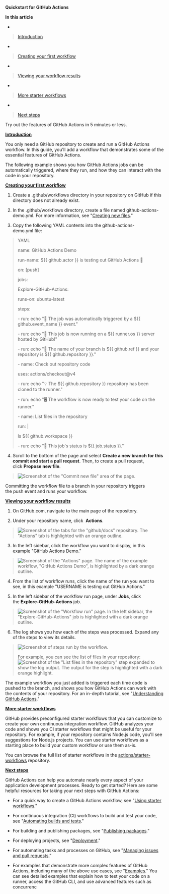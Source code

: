 **Quickstart for GitHub Actions**

**In this article**

  - 
> [Introduction](https://docs.github.com/en/actions/quickstart#introduction)

  - 
> [Creating your first workflow](https://docs.github.com/en/actions/quickstart#creating-your-first-workflow)

  - 
> [Viewing your workflow results](https://docs.github.com/en/actions/quickstart#viewing-your-workflow-results)

  - 
> [More starter workflows](https://docs.github.com/en/actions/quickstart#more-starter-workflows)

  - 
> [Next steps](https://docs.github.com/en/actions/quickstart#next-steps)

Try out the features of GitHub Actions in 5 minutes or less.

[**<span class="underline">Introduction</span>**](https://docs.github.com/en/actions/quickstart#introduction)

You only need a GitHub repository to create and run a GitHub Actions workflow. In this guide, you'll add a workflow that demonstrates some of the essential features of GitHub Actions.

The following example shows you how GitHub Actions jobs can be automatically triggered, where they run, and how they can interact with the code in your repository.

[**<span class="underline">Creating your first workflow</span>**](https://docs.github.com/en/actions/quickstart#creating-your-first-workflow)

1.  Create a .github/workflows directory in your repository on GitHub if this directory does not already exist.

2.  In the .github/workflows directory, create a file named github-actions-demo.yml. For more information, see "[<span class="underline">Creating new files</span>](https://docs.github.com/en/repositories/working-with-files/managing-files/creating-new-files)."

3.  Copy the following YAML contents into the github-actions-demo.yml file:

> YAML
> 
> name: GitHub Actions Demo
> 
> run-name: ${{ github.actor }} is testing out GitHub Actions 🚀
> 
> on: \[push\]
> 
> jobs:
> 
> Explore-GitHub-Actions:
> 
> runs-on: ubuntu-latest
> 
> steps:
> 
> \- run: echo "🎉 The job was automatically triggered by a ${{ github.event\_name }} event."
> 
> \- run: echo "🐧 This job is now running on a ${{ runner.os }} server hosted by GitHub\!"
> 
> \- run: echo "🔎 The name of your branch is ${{ github.ref }} and your repository is ${{ github.repository }}."
> 
> \- name: Check out repository code
> 
> uses: actions/checkout@v4
> 
> \- run: echo "💡 The ${{ github.repository }} repository has been cloned to the runner."
> 
> \- run: echo "🖥️ The workflow is now ready to test your code on the runner."
> 
> \- name: List files in the repository
> 
> run: |
> 
> ls ${{ github.workspace }}
> 
> \- run: echo "🍏 This job's status is ${{ job.status }}."

4.  Scroll to the bottom of the page and select **Create a new branch for this commit and start a pull request**. Then, to create a pull request, click **Propose new file**.

> ![Screenshot of the "Commit new file" area of the page.](./static//media/image1.png)

Committing the workflow file to a branch in your repository triggers the push event and runs your workflow.

[**<span class="underline">Viewing your workflow results</span>**](https://docs.github.com/en/actions/quickstart#viewing-your-workflow-results)

1.  On GitHub.com, navigate to the main page of the repository.

2.  Under your repository name, click  **Actions**.

> ![Screenshot of the tabs for the "github/docs" repository. The "Actions" tab is highlighted with an orange outline.](./static//media/image2.png)

3.  In the left sidebar, click the workflow you want to display, in this example "GitHub Actions Demo."

> ![Screenshot of the "Actions" page. The name of the example workflow, "GitHub Actions Demo", is highlighted by a dark orange outline.](./static//media/image3.png)

4.  From the list of workflow runs, click the name of the run you want to see, in this example "USERNAME is testing out GitHub Actions."

5.  In the left sidebar of the workflow run page, under **Jobs**, click the **Explore-GitHub-Actions** job.

> ![Screenshot of the "Workflow run" page. In the left sidebar, the "Explore-GitHub-Actions" job is highlighted with a dark orange outline.](./static//media/image4.png)

6.  The log shows you how each of the steps was processed. Expand any of the steps to view its details.

> ![Screenshot of steps run by the workflow.](./static//media/image5.png)
> 
> For example, you can see the list of files in your repository:![Screenshot of the "List files in the repository" step expanded to show the log output. The output for the step is highlighted with a dark orange highlight.](./static//media/image6.png)

The example workflow you just added is triggered each time code is pushed to the branch, and shows you how GitHub Actions can work with the contents of your repository. For an in-depth tutorial, see "[<span class="underline">Understanding GitHub Actions</span>](https://docs.github.com/en/actions/learn-github-actions/understanding-github-actions)."

[**<span class="underline">More starter workflows</span>**](https://docs.github.com/en/actions/quickstart#more-starter-workflows)

GitHub provides preconfigured starter workflows that you can customize to create your own continuous integration workflow. GitHub analyzes your code and shows you CI starter workflows that might be useful for your repository. For example, if your repository contains Node.js code, you'll see suggestions for Node.js projects. You can use starter workflows as a starting place to build your custom workflow or use them as-is.

You can browse the full list of starter workflows in the [<span class="underline">actions/starter-workflows</span>](https://github.com/actions/starter-workflows) repository.

[**<span class="underline">Next steps</span>**](https://docs.github.com/en/actions/quickstart#next-steps)

GitHub Actions can help you automate nearly every aspect of your application development processes. Ready to get started? Here are some helpful resources for taking your next steps with GitHub Actions:

  - For a quick way to create a GitHub Actions workflow, see "[<span class="underline">Using starter workflows</span>](https://docs.github.com/en/actions/learn-github-actions/using-starter-workflows)."

  - For continuous integration (CI) workflows to build and test your code, see "[<span class="underline">Automating builds and tests</span>](https://docs.github.com/en/actions/automating-builds-and-tests)."

  - For building and publishing packages, see "[<span class="underline">Publishing packages</span>](https://docs.github.com/en/actions/publishing-packages)."

  - For deploying projects, see "[<span class="underline">Deployment</span>](https://docs.github.com/en/actions/deployment)."

  - For automating tasks and processes on GitHub, see "[<span class="underline">Managing issues and pull requests</span>](https://docs.github.com/en/actions/managing-issues-and-pull-requests)."

  - For examples that demonstrate more complex features of GitHub Actions, including many of the above use cases, see "[<span class="underline">Examples</span>](https://docs.github.com/en/actions/examples)." You can see detailed examples that explain how to test your code on a runner, access the GitHub CLI, and use advanced features such as concurrenc
